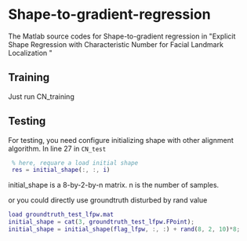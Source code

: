 # Shape-to-gradient-regression
The Matlab source codes for Shape-to-gradient regression in "Explicit Shape Regression with Characteristic Number for Facial Landmark Localization "

## Training
Just run CN_training

## Testing
For testing, you need configure initializing shape with other alignment algorithm. In line 27 in `CN_test`

```matlab
 % here, requare a load initial shape
 res = initial_shape(:, :, i)
```

initial_shape is a 8-by-2-by-n matrix. n is the number of samples. 

or you could directly use groundtruth disturbed by rand value

```matlab
load groundtruth_test_lfpw.mat
initial_shape = cat(3, groundtruth_test_lfpw.FPoint);
initial_shape = initial_shape(flag_lfpw, :, :) + rand(8, 2, 10)*8;
```
